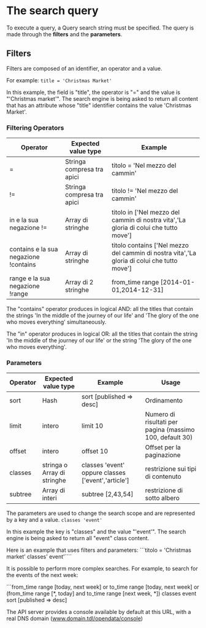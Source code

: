 # The search query

To execute a query, a Query search string must be specified.
The query is made through the **filters** and the **parameters**.

## Filters
Filters are composed of an identifier, an operator and a value.

For example:
```title = 'Christmas Market'```

In this example, the field is "title", the operator is "=" and the value is "'Christmas market'".
The search engine is being asked to return all content that has an attribute whose "title" identifier contains the value 'Christmas Market'.

### Filtering Operators
Operator | Expected value type | Example
------------- | ------------- | -------------
=  | Stringa compresa tra apici  | titolo = 'Nel mezzo del cammin'
!=  | Stringa compresa tra apici  | titolo != 'Nel mezzo del cammin'
in e la sua negazione !=  | Array di stringhe  | titolo in ['Nel mezzo del cammin di nostra vita','La gloria di colui che tutto move']
contains e la sua negazione !contains  | Array di stringhe  | titolo contains ['Nel mezzo del cammin di nostra vita','La gloria di colui che tutto move']
range e la sua negazione !range   | Array di 2 stringhe  | from_time range [2014-01-01,2014-12-31]

The "contains" operator produces in logical AND: all the titles that contain the strings 'In the middle of the journey of our life' and 'The glory of the one who moves everything' simultaneously.

The "in" operator produces in logical OR: all the titles that contain the string 'In the middle of the journey of our life' or the string 'The glory of the one who moves everything'.


### Parameters
Operator | Expected value type | Example | Usage
------------- | ------------- | ------------- | -------------
sort  | Hash | sort [published => desc] | Ordinamento
limit  | intero | limit 10 | Numero di risultati per pagina (massimo 100, default 30)
offset | intero  | offset 10 | Offset per la paginazione
classes  | stringa o Array di stringhe  | classes 'event' oppure classes ['event','article'] | restrizione sui tipi di contenuto
subtree  | Array di interi  | subtree [2,43,54] | restrizione di sotto albero


The parameters are used to change the search scope and are represented by a key and a value.
```classes 'event'```

In this example the key is "classes" and the value "'event'". The search engine is being asked to return all "event" class content.

Here is an example that uses filters and parameters:
```titolo = 'Christmas market' classes' event'````

It is possible to perform more complex searches.
For example, to search for the events of the next week:

```from_time range [today, next week] or to_time range [today, next week] or (from_time range [*, today] and to_time range [next week, *]) classes event sort [published => desc]` `

The API server provides a console available by default at this URL, with a real DNS domain (www.domain.tdl/opendata/console)
